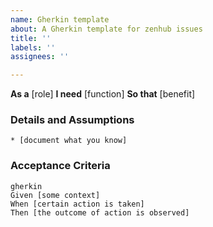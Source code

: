 ```yaml
---
name: Gherkin template
about: A Gherkin template for zenhub issues
title: ''
labels: ''
assignees: ''

---
```


**As a** [role]
**I need** [function]
**So that** [benefit]
      
### Details and Assumptions
    * [document what you know]
### Acceptance Criteria
    gherkin
    Given [some context]
    When [certain action is taken]
    Then [the outcome of action is observed]
